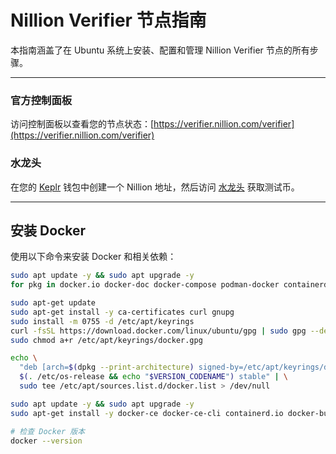 # Nillion Verifier 节点指南

本指南涵盖了在 Ubuntu 系统上安装、配置和管理 Nillion Verifier 节点的所有步骤。

---

### 官方控制面板
访问控制面板以查看您的节点状态：[https://verifier.nillion.com/verifier](https://verifier.nillion.com/verifier)

### 水龙头
在您的 [Keplr](https://chromewebstore.google.com/detail/keplr/dmkamcknogkgcdfhhbddcghachkejeap) 钱包中创建一个 Nillion 地址，然后访问 [水龙头](https://faucet.testnet.nillion.com/) 获取测试币。

---

## 安装 Docker
使用以下命令来安装 Docker 和相关依赖：

```bash
sudo apt update -y && sudo apt upgrade -y
for pkg in docker.io docker-doc docker-compose podman-docker containerd runc; do sudo apt-get remove $pkg; done

sudo apt-get update
sudo apt-get install -y ca-certificates curl gnupg
sudo install -m 0755 -d /etc/apt/keyrings
curl -fsSL https://download.docker.com/linux/ubuntu/gpg | sudo gpg --dearmor -o /etc/apt/keyrings/docker.gpg
sudo chmod a+r /etc/apt/keyrings/docker.gpg

echo \
  "deb [arch=$(dpkg --print-architecture) signed-by=/etc/apt/keyrings/docker.gpg] https://download.docker.com/linux/ubuntu \
  $(. /etc/os-release && echo "$VERSION_CODENAME") stable" | \
  sudo tee /etc/apt/sources.list.d/docker.list > /dev/null

sudo apt update -y && sudo apt upgrade -y
sudo apt-get install -y docker-ce docker-ce-cli containerd.io docker-buildx-plugin docker-compose-plugin

# 检查 Docker 版本
docker --version


